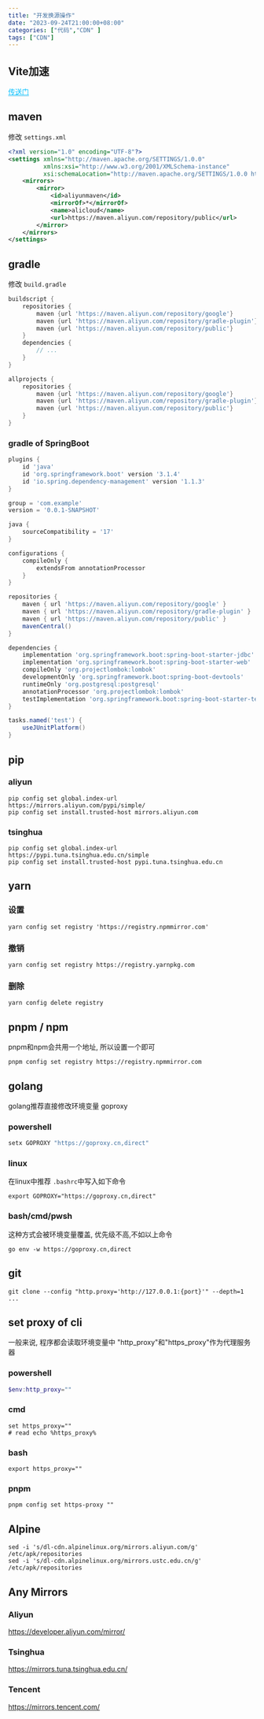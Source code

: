```yaml
---
title: "开发换源操作"
date: "2023-09-24T21:00:00+08:00"
categories: ["代码","CDN" ]
tags: ["CDN"]
---
```

 

## Vite加速
<div>
    <a href="/posts/coding/vite-cdn" style="border-bottom: 1px solid skyblue; color: deepskyblue">传送门</a>
</div>


## maven 
修改 ```settings.xml``` 
```xml
<?xml version="1.0" encoding="UTF-8"?>
<settings xmlns="http://maven.apache.org/SETTINGS/1.0.0"
          xmlns:xsi="http://www.w3.org/2001/XMLSchema-instance"
          xsi:schemaLocation="http://maven.apache.org/SETTINGS/1.0.0 http://maven.apache.org/xsd/settings-1.0.0.xsd">
    <mirrors>
        <mirror>
            <id>aliyunmaven</id>
            <mirrorOf>*</mirrorOf>
            <name>alicloud</name>
            <url>https://maven.aliyun.com/repository/public</url>
        </mirror>
    </mirrors>
</settings>
```

## gradle 



修改 ```build.gradle```
```gradle 
buildscript {
    repositories {
        maven {url 'https://maven.aliyun.com/repository/google'}
        maven {url 'https://maven.aliyun.com/repository/gradle-plugin'}
        maven {url 'https://maven.aliyun.com/repository/public'}
    }
    dependencies {
        // ... 
    }
}

allprojects {
    repositories {
        maven {url 'https://maven.aliyun.com/repository/google'}
        maven {url 'https://maven.aliyun.com/repository/gradle-plugin'}
        maven {url 'https://maven.aliyun.com/repository/public'}
    }
}
```
### gradle of SpringBoot
```gradle 
plugins {
    id 'java'
    id 'org.springframework.boot' version '3.1.4'
    id 'io.spring.dependency-management' version '1.1.3'
}

group = 'com.example'
version = '0.0.1-SNAPSHOT'

java {
    sourceCompatibility = '17'
}

configurations {
    compileOnly {
        extendsFrom annotationProcessor
    }
}

repositories {
    maven { url 'https://maven.aliyun.com/repository/google' }
    maven { url 'https://maven.aliyun.com/repository/gradle-plugin' }
    maven { url 'https://maven.aliyun.com/repository/public' }
    mavenCentral()
}

dependencies {
    implementation 'org.springframework.boot:spring-boot-starter-jdbc'
    implementation 'org.springframework.boot:spring-boot-starter-web'
    compileOnly 'org.projectlombok:lombok'
    developmentOnly 'org.springframework.boot:spring-boot-devtools'
    runtimeOnly 'org.postgresql:postgresql'
    annotationProcessor 'org.projectlombok:lombok'
    testImplementation 'org.springframework.boot:spring-boot-starter-test'
}

tasks.named('test') {
    useJUnitPlatform()
}
```



## pip 

### aliyun
```shell    
pip config set global.index-url https://mirrors.aliyun.com/pypi/simple/
pip config set install.trusted-host mirrors.aliyun.com
```

### tsinghua
```shell
pip config set global.index-url https://pypi.tuna.tsinghua.edu.cn/simple
pip config set install.trusted-host pypi.tuna.tsinghua.edu.cn
```

## yarn
### 设置
```shell
yarn config set registry 'https://registry.npmmirror.com'
```
### 撤销
```shell
yarn config set registry https://registry.yarnpkg.com
```
### 删除
```shell
yarn config delete registry
```


## pnpm / npm 
pnpm和npm会共用一个地址, 所以设置一个即可
```shell
pnpm config set registry https://registry.npmmirror.com
```



## golang 
golang推荐直接修改环境变量 goproxy
### powershell 
```powershell
setx GOPROXY "https://goproxy.cn,direct"
```
### linux 
在linux中推荐 ```.bashrc```中写入如下命令
```shell
export GOPROXY="https://goproxy.cn,direct"
```


### bash/cmd/pwsh
这种方式会被环境变量覆盖, 优先级不高,不如以上命令
```shell    
go env -w https://goproxy.cn,direct
```

## git

```shell
git clone --config "http.proxy='http://127.0.0.1:{port}'" --depth=1 ... 
```

## set proxy of cli
一般来说, 程序都会读取环境变量中 "http_proxy"和"https_proxy"作为代理服务器
### powershell
```powershell
$env:http_proxy=""
```
### cmd
```shell
set https_proxy=""
# read echo %https_proxy%
```
### bash 
```shell
export https_proxy=""
```

### pnpm 
```shell
pnpm config set https-proxy ""
```


## Alpine 

```shell
sed -i 's/dl-cdn.alpinelinux.org/mirrors.aliyun.com/g' /etc/apk/repositories
sed -i 's/dl-cdn.alpinelinux.org/mirrors.ustc.edu.cn/g' /etc/apk/repositories
```



## Any Mirrors
### Aliyun
https://developer.aliyun.com/mirror/
### Tsinghua
https://mirrors.tuna.tsinghua.edu.cn/
### Tencent
https://mirrors.tencent.com/
